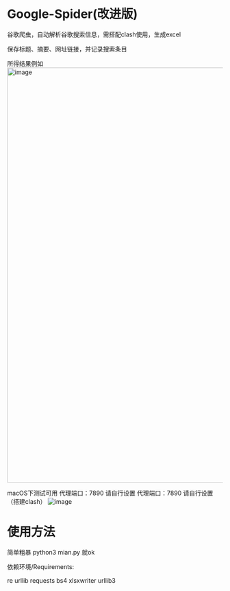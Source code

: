 # Google-Spider(改进版)
谷歌爬虫，自动解析谷歌搜索信息，需搭配clash使用，生成excel

保存标题、摘要、网址链接，并记录搜索条目

所得结果例如
<img width="967" alt="image" src="https://user-images.githubusercontent.com/33993639/214534355-de9a0cd5-5dea-4e25-a84a-fbbb2c9abdb8.png">


macOS下测试可用
代理端口：7890 请自行设置
代理端口：7890 请自行设置（搭建clash）
![image](https://user-images.githubusercontent.com/71580418/139575873-ba24e826-44fe-4295-a6e4-1470fe4578e3.png)

# 使用方法

简单粗暴  python3 mian.py 就ok

依赖环境/Requirements:

re
urllib
requests
bs4
xlsxwriter
urllib3
